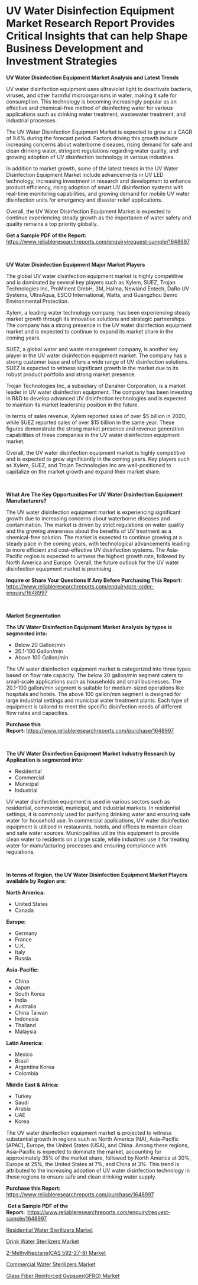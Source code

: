 <p><h1>UV Water Disinfection Equipment Market Research Report Provides Critical Insights that can help Shape Business Development and Investment Strategies</h1></p><p><strong>UV Water Disinfection Equipment Market Analysis and Latest Trends</strong></p>
<p><p>UV water disinfection equipment uses ultraviolet light to deactivate bacteria, viruses, and other harmful microorganisms in water, making it safe for consumption. This technology is becoming increasingly popular as an effective and chemical-free method of disinfecting water for various applications such as drinking water treatment, wastewater treatment, and industrial processes.</p><p>The UV Water Disinfection Equipment Market is expected to grow at a CAGR of 9.6% during the forecast period. Factors driving this growth include increasing concerns about waterborne diseases, rising demand for safe and clean drinking water, stringent regulations regarding water quality, and growing adoption of UV disinfection technology in various industries.</p><p>In addition to market growth, some of the latest trends in the UV Water Disinfection Equipment Market include advancements in UV LED technology, increasing investment in research and development to enhance product efficiency, rising adoption of smart UV disinfection systems with real-time monitoring capabilities, and growing demand for mobile UV water disinfection units for emergency and disaster relief applications.</p><p>Overall, the UV Water Disinfection Equipment Market is expected to continue experiencing steady growth as the importance of water safety and quality remains a top priority globally.</p></p>
<p><strong>Get a Sample PDF of the Report:&nbsp;</strong> <a href="https://www.reliableresearchreports.com/enquiry/request-sample/1648997">https://www.reliableresearchreports.com/enquiry/request-sample/1648997</a></p>
<p>&nbsp;</p>
<p><strong>UV Water Disinfection Equipment Major Market Players</strong></p>
<p><p>The global UV water disinfection equipment market is highly competitive and is dominated by several key players such as Xylem, SUEZ, Trojan Technologies Inc, ProMinent GmbH, 3M, Halma, Newland Entech, DaRo UV Systems, UltraAqua, ESCO International, Watts, and Guangzhou Benro Environmental Protection. </p><p>Xylem, a leading water technology company, has been experiencing steady market growth through its innovative solutions and strategic partnerships. The company has a strong presence in the UV water disinfection equipment market and is expected to continue to expand its market share in the coming years.</p><p>SUEZ, a global water and waste management company, is another key player in the UV water disinfection equipment market. The company has a strong customer base and offers a wide range of UV disinfection solutions. SUEZ is expected to witness significant growth in the market due to its robust product portfolio and strong market presence.</p><p>Trojan Technologies Inc, a subsidiary of Danaher Corporation, is a market leader in UV water disinfection equipment. The company has been investing in R&D to develop advanced UV disinfection technologies and is expected to maintain its market leadership position in the future.</p><p>In terms of sales revenue, Xylem reported sales of over $5 billion in 2020, while SUEZ reported sales of over $15 billion in the same year. These figures demonstrate the strong market presence and revenue generation capabilities of these companies in the UV water disinfection equipment market.</p><p>Overall, the UV water disinfection equipment market is highly competitive and is expected to grow significantly in the coming years. Key players such as Xylem, SUEZ, and Trojan Technologies Inc are well-positioned to capitalize on the market growth and expand their market share.</p></p>
<p>&nbsp;</p>
<p><strong>What Are The Key Opportunities For UV Water Disinfection Equipment Manufacturers?</strong></p>
<p><p>The UV water disinfection equipment market is experiencing significant growth due to increasing concerns about waterborne diseases and contamination. The market is driven by strict regulations on water quality and the growing awareness about the benefits of UV treatment as a chemical-free solution. The market is expected to continue growing at a steady pace in the coming years, with technological advancements leading to more efficient and cost-effective UV disinfection systems. The Asia-Pacific region is expected to witness the highest growth rate, followed by North America and Europe. Overall, the future outlook for the UV water disinfection equipment market is promising.</p></p>
<p><strong>Inquire or Share Your Questions If Any Before Purchasing This Report:</strong> <a href="https://www.reliableresearchreports.com/enquiry/pre-order-enquiry/1648997">https://www.reliableresearchreports.com/enquiry/pre-order-enquiry/1648997</a></p>
<p>&nbsp;</p>
<p><strong>Market Segmentation</strong></p>
<p><strong>The UV Water Disinfection Equipment Market Analysis by types is segmented into:</strong></p>
<p><ul><li>Below 20 Gallon/min</li><li>20.1-100 Gallon/min</li><li>Above 100 Gallon/min</li></ul></p>
<p><p>The UV water disinfection equipment market is categorized into three types based on flow rate capacity. The below 20 gallon/min segment caters to small-scale applications such as households and small businesses. The 20.1-100 gallon/min segment is suitable for medium-sized operations like hospitals and hotels. The above 100 gallon/min segment is designed for large industrial settings and municipal water treatment plants. Each type of equipment is tailored to meet the specific disinfection needs of different flow rates and capacities.</p></p>
<p><strong>Purchase this Report:&nbsp;</strong><a href="https://www.reliableresearchreports.com/purchase/1648997">https://www.reliableresearchreports.com/purchase/1648997</a></p>
<p>&nbsp;</p>
<p><strong>The UV Water Disinfection Equipment Market Industry Research by Application is segmented into:</strong></p>
<p><ul><li>Residential</li><li>Commercial</li><li>Municipal</li><li>Industrial</li></ul></p>
<p><p>UV water disinfection equipment is used in various sectors such as residential, commercial, municipal, and industrial markets. In residential settings, it is commonly used for purifying drinking water and ensuring safe water for household use. In commercial applications, UV water disinfection equipment is utilized in restaurants, hotels, and offices to maintain clean and safe water sources. Municipalities utilize this equipment to provide clean water to residents on a large scale, while industries use it for treating water for manufacturing processes and ensuring compliance with regulations.</p></p>
<p>&nbsp;</p>
<p><strong>In terms of Region, the UV Water Disinfection Equipment Market Players available by Region are:</strong></p>
<p>
    <p> <strong> North America: </strong>
        <ul>
            <li>United States</li>
            <li>Canada</li>
        </ul>
        </p> 
    <p> <strong> Europe: </strong>
        <ul>
            <li>Germany</li>
            <li>France</li>
            <li>U.K.</li>
            <li>Italy</li>
            <li>Russia</li>
        </ul>
        </p> 
    <p> <strong> Asia-Pacific: </strong>
        <ul>
            <li>China</li>
            <li>Japan</li>
            <li>South Korea</li>
            <li>India</li>
            <li>Australia</li>
            <li>China Taiwan</li>
            <li>Indonesia</li>
            <li>Thailand</li>
            <li>Malaysia</li>
        </ul>
        </p> 
    <p> <strong> Latin America: </strong>
        <ul>
            <li>Mexico</li>
            <li>Brazil</li>
            <li>Argentina Korea</li>
            <li>Colombia</li>
        </ul>
        </p> 
    <p> <strong> Middle East & Africa: </strong>
        <ul>
            <li>Turkey</li>
            <li>Saudi</li>
            <li>Arabia</li>
            <li>UAE</li>
            <li>Korea</li>
        </ul>
    </p>
    </p>
<p><p>The UV water disinfection equipment market is projected to witness substantial growth in regions such as North America (NA), Asia-Pacific (APAC), Europe, the United States (USA), and China. Among these regions, Asia-Pacific is expected to dominate the market, accounting for approximately 35% of the market share, followed by North America at 30%, Europe at 25%, the United States at 7%, and China at 3%. This trend is attributed to the increasing adoption of UV water disinfection technology in these regions to ensure safe and clean drinking water supply.</p></p>
<p><strong>Purchase this Report: </strong><a href="https://www.reliableresearchreports.com/purchase/1648997">https://www.reliableresearchreports.com/purchase/1648997</a></p>
<p>&nbsp;<strong>Get a Sample PDF of the Report:&nbsp;&nbsp;</strong><a href="https://www.reliableresearchreports.com/enquiry/request-sample/1648997">https://www.reliableresearchreports.com/enquiry/request-sample/1648997</a></p>
<p><strong></strong></p>
<p><p><a href="https://github.com/joannesouthgate/Market-Research-Report-List-2/blob/main/residential-water-sterilizers-market.md">Residential Water Sterilizers Market</a></p><p><a href="https://github.com/sofayahoo2023/Market-Research-Report-List-3/blob/main/drink-water-sterilizers-market.md">Drink Water Sterilizers Market</a></p><p><a href="https://issuu.com/reportprime-2/docs/2-methylheptanecas-592-27-8-market-size-2030.pptx">2-Methylheptane(CAS 592-27-8) Market</a></p><p><a href="https://github.com/wwwkeltoum/Market-Research-Report-List-2/blob/main/commercial-water-sterilizers-market.md">Commercial Water Sterilizers Market</a></p><p><a href="https://issuu.com/reportprime-2/docs/glass-fiber-reinforced-gypsumgfrg-market-size-2030">Glass Fiber Reinforced Gypsum(GFRG) Market</a></p></p>